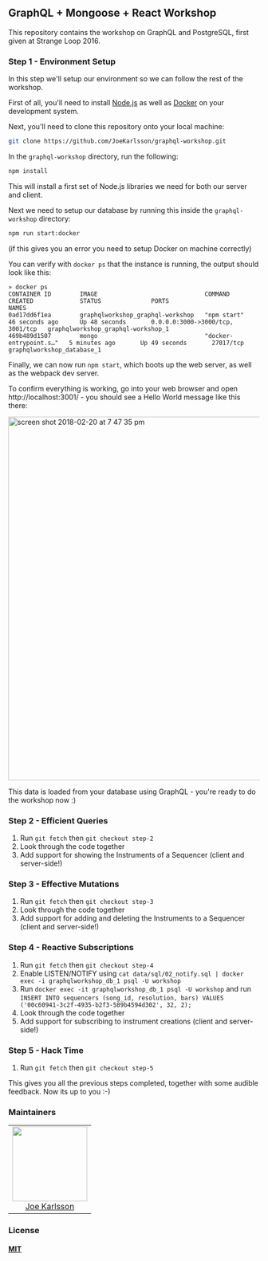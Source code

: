 ## GraphQL + Mongoose + React Workshop

This repository contains the workshop on GraphQL and PostgreSQL, first given at Strange Loop 2016.

### Step 1 - Environment Setup

In this step we'll setup our environment so we can follow the rest of the workshop.

First of all, you'll need to install [Node.js](https://nodejs.org/en/) as well as [Docker](https://www.docker.com/) on your development system.

Next, you'll need to clone this repository onto your local machine:

```bash
git clone https://github.com/JoeKarlsson/graphql-workshop.git
```

In the `graphql-workshop` directory, run the following:

```bash
npm install
```

This will install a first set of Node.js libraries we need for both our server and client.

Next we need to setup our database by running this inside the `graphql-workshop` directory:

```bash
npm run start:docker
```

(if this gives you an error you need to setup Docker on machine correctly)

You can verify with `docker ps` that the instance is running, the output should look like this:

```
» docker ps
CONTAINER ID        IMAGE                              COMMAND                  CREATED             STATUS              PORTS                              NAMES
0ad17dd6f1ea        graphqlworkshop_graphql-workshop   "npm start"              46 seconds ago      Up 48 seconds       0.0.0.0:3000->3000/tcp, 3001/tcp   graphqlworkshop_graphql-workshop_1
469b489d1507        mongo                              "docker-entrypoint.s…"   5 minutes ago       Up 49 seconds       27017/tcp                          graphqlworkshop_database_1

```

Finally, we can now run `npm start`, which boots up the web server, as well as the webpack dev server.

To confirm everything is working, go into your web browser and open http://localhost:3001/ - you should see a Hello World message like this there:

<img width="730" alt="screen shot 2018-02-20 at 7 47 35 pm" src="https://user-images.githubusercontent.com/4650739/36458928-f395f8ca-1676-11e8-80f9-a9a5295c3d3b.png">


This data is loaded from your database using GraphQL - you're ready to do the workshop now :)

### Step 2 - Efficient Queries

1. Run `git fetch` then `git checkout step-2`
1. Look through the code together
1. Add support for showing the Instruments of a Sequencer (client and server-side!)

### Step 3 - Effective Mutations

1. Run `git fetch` then `git checkout step-3`
1. Look through the code together
1. Add support for adding and deleting the Instruments to a Sequencer (client and server-side!)

### Step 4 - Reactive Subscriptions

1. Run `git fetch` then `git checkout step-4`
1. Enable LISTEN/NOTIFY using `cat data/sql/02_notify.sql | docker exec -i graphqlworkshop_db_1 psql -U workshop`
1. Run `docker exec -it graphqlworkshop_db_1 psql -U workshop` and run `INSERT INTO sequencers (song_id, resolution, bars) VALUES ('00c60941-3c2f-4935-b2f3-589b4594d302', 32, 2);`
1. Look through the code together
1. Add support for subscribing to instrument creations (client and server-side!)

### Step 5 - Hack Time

1. Run `git fetch` then `git checkout step-5`

This gives you all the previous steps completed, together with some audible feedback. Now its up to you :-)

### Maintainers

<table>
  <tbody>
    <tr>
      <td align="center">
        <img width="150 height="150"
        src="https://avatars.githubusercontent.com/JoeKarlsson?v=3">
        <br />
        <a href="https://github.com/JoeKarlsson">Joe Karlsson</a>
      </td>
    <tr>
  <tbody>
</table>

### License

#### [MIT](./LICENSE)
